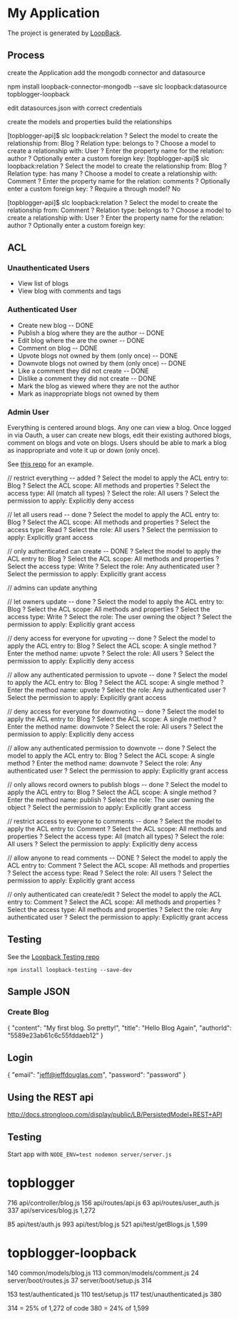 # My Application

The project is generated by [LoopBack](http://loopback.io).

## Process

create the Application
add the mongodb connector and datasource

npm install loopback-connector-mongodb --save
slc loopback:datasource topblogger-loopback

edit datasources.json with correct credentials

create the models and properties
build the relationships

[topblogger-api]$ slc loopback:relation
? Select the model to create the relationship from: Blog
? Relation type: belongs to
? Choose a model to create a relationship with: User
? Enter the property name for the relation: author
? Optionally enter a custom foreign key:
[topblogger-api]$ slc loopback:relation
? Select the model to create the relationship from: Blog
? Relation type: has many
? Choose a model to create a relationship with: Comment
? Enter the property name for the relation: comments
? Optionally enter a custom foreign key:
? Require a through model? No

[topblogger-api]$ slc loopback:relation
? Select the model to create the relationship from: Comment
? Relation type: belongs to
? Choose a model to create a relationship with: User
? Enter the property name for the relation: author
? Optionally enter a custom foreign key:



## ACL

### Unauthenticated Users

* View list of blogs
* View blog with comments and tags

### Authenticated User

* Create new blog -- DONE
* Publish a blog where they are the author -- DONE
* Edit blog where the are the owner -- DONE
* Comment on blog -- DONE
* Upvote blogs not owned by them (only once) -- DONE
* Downvote blogs not owned by them (only once) -- DONE
* Like a comment they did not create -- DONE
* Dislike a comment they did not create -- DONE
* Mark the blog as viewed where they are not the author
* Mark as inappropriate blogs not owned by them

### Admin User




Everything is centered around blogs. Any one can view a blog.
Once logged in via Oauth, a user can create new blogs, edit their existing authored blogs, comment on blogs and vote on blogs. Users should be able to mark a blog as inappropriate and vote it up or down (only once).

See [this repo](https://github.com/strongloop/loopback-example-access-control) for an example.

// restrict everything -- added
? Select the model to apply the ACL entry to: Blog
? Select the ACL scope: All methods and properties
? Select the access type: All (match all types)
? Select the role: All users
? Select the permission to apply: Explicitly deny access

// let all users read  -- done
? Select the model to apply the ACL entry to: Blog
? Select the ACL scope: All methods and properties
? Select the access type: Read
? Select the role: All users
? Select the permission to apply: Explicitly grant access

// only authenticated can create -- DONE
? Select the model to apply the ACL entry to: Blog
? Select the ACL scope: All methods and properties
? Select the access type: Write
? Select the role: Any authenticated user
? Select the permission to apply: Explicitly grant access

// admins can update anything
<!-- ? Select the model to apply the ACL entry to: Blog
? Select the ACL scope: All methods and properties
? Select the access type: Write
? Select the role: other
? Enter the role name: admin
? Select the permission to apply: Explicitly grant access -->

// let owners update -- done
? Select the model to apply the ACL entry to: Blog
? Select the ACL scope: All methods and properties
? Select the access type: Write
? Select the role: The user owning the object
? Select the permission to apply: Explicitly grant access

// deny access for everyone for upvoting -- done
? Select the model to apply the ACL entry to: Blog
? Select the ACL scope: A single method
? Enter the method name: upvote
? Select the role: All users
? Select the permission to apply: Explicitly deny access

// allow any authenticated permission to upvote -- done
? Select the model to apply the ACL entry to: Blog
? Select the ACL scope: A single method
? Enter the method name: upvote
? Select the role: Any authenticated user
? Select the permission to apply: Explicitly grant access

// deny access for everyone for downvoting -- done
? Select the model to apply the ACL entry to: Blog
? Select the ACL scope: A single method
? Enter the method name: downvote
? Select the role: All users
? Select the permission to apply: Explicitly deny access

// allow any authenticated permission to downvote -- done
? Select the model to apply the ACL entry to: Blog
? Select the ACL scope: A single method
? Enter the method name: downvote
? Select the role: Any authenticated user
? Select the permission to apply: Explicitly grant access

// only allows record owners to publish blogs -- done
? Select the model to apply the ACL entry to: Blog
? Select the ACL scope: A single method
? Enter the method name: publish
? Select the role: The user owning the object
? Select the permission to apply: Explicitly grant access

// restrict access to everyone to comments  -- done
? Select the model to apply the ACL entry to: Comment
? Select the ACL scope: All methods and properties
? Select the access type: All (match all types)
? Select the role: All users
? Select the permission to apply: Explicitly deny access

// allow anyone to read comments  -- DONE
? Select the model to apply the ACL entry to: Comment
? Select the ACL scope: All methods and properties
? Select the access type: Read
? Select the role: All users
? Select the permission to apply: Explicitly grant access

// only authenticated can create/edit
? Select the model to apply the ACL entry to: Comment
? Select the ACL scope: All methods and properties
? Select the access type: All methods and properties
? Select the role: Any authenticated user
? Select the permission to apply: Explicitly grant access

## Testing

See the [Loopback Testing repo](https://github.com/strongloop/loopback-testing)

`npm install loopback-testing --save-dev`

## Sample JSON

### Create Blog

{
  "content": "My first blog. So pretty!",
  "title": "Hello Blog Again",
  "authorId": "5589e23ab61c6c55fddaeb12"
}

## Login

{
  "email": "jeff@jeffdouglas.com",
  "password": "password"
}

## Using the REST api

http://docs.strongloop.com/display/public/LB/PersistedModel+REST+API

## Testing

Start app with `NODE_ENV=test nodemon server/server.js`

topblogger
==========
716 api/controller/blog.js
156 api/routes/api.js
63 api/routes/user_auth.js
337 api/services/blog.js
1,272


85 api/test/auth.js
993 api/test/blog.js
521 api/test/getBlogs.js
1,599

topblogger-loopback
===================
140 common/models/blog.js
113 common/models/comment.js
24 server/boot/routes.js
37 server/boot/setup.js
314

153 test/authenticated.js
110 test/setup.js
117 test/unauthenticated.js
380

314 = 25% of 1,272 of code
380 = 24% of 1,599
